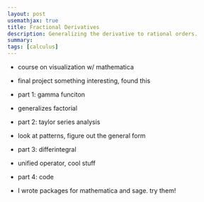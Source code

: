 ```yaml
---
layout: post
usemathjax: true
title: Fractional Derivatives
description: Generalizing the derivative to rational orders.
summary:
tags: [calculus]
---
```


- course on visualization w/ mathematica
- final project something interesting, found this

- part 1: gamma funciton
- generalizes factorial

- part 2: taylor series analysis
- look at patterns, figure out the general form

- part 3: differintegral
- unified operator, cool stuff

- part 4: code
- I wrote packages for mathematica and sage. try them!
